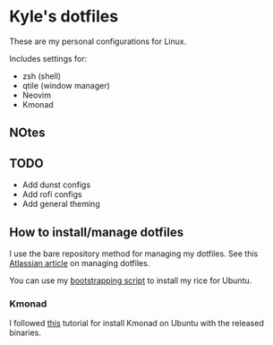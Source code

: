 # Kyle's dotfiles

These are my personal configurations for Linux.

Includes settings for:
* zsh (shell)
* qtile (window manager)
* Neovim
* Kmonad

## NOtes

## TODO
* Add dunst configs
* Add rofi configs
* Add general theming

## How to install/manage dotfiles

I use the bare repository method for managing my dotfiles. See this [Atlassian article](https://www.atlassian.com/git/tutorials/dotfiles) on managing dotfiles.

You can use my [bootstrapping script](https://github.com/txkyel/ubuntu-qtile-bootstrapper/blob/main/install.sh) to install my rice for Ubuntu.

### Kmonad

I followed [this](https://codebenchers.com/blog/kmonad-on-ubuntu-program-your-keyboard) tutorial for install Kmonad on Ubuntu with the released binaries.
